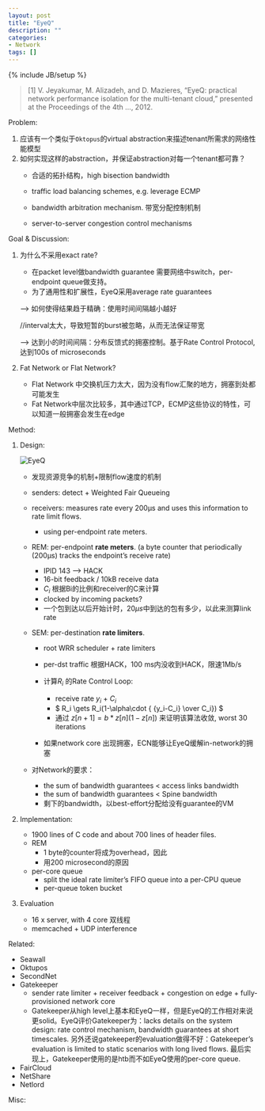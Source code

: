 ```yaml
---
layout: post
title: "EyeQ"
description: ""
categories: 
- Network
tags: []
---
```

{% include JB/setup %}

>[1]	V. Jeyakumar, M. Alizadeh, and D. Mazieres, “EyeQ: practical network performance isolation for the multi-tenant cloud,” presented at the Proceedings of the 4th …, 2012.

Problem:

1. 应该有一个类似于``Oktopus``的virtual abstraction来描述tenant所需求的网络性能模型
2. 如何实现这样的abstraction，并保证abstraction对每一个tenant都可靠？
	* 合适的拓扑结构，high bisection bandwidth
	* traffic load balancing schemes, e.g. leverage ECMP 
	* bandwidth arbitration mechanism. 带宽分配控制机制

	* server-to-server congestion control mechanisms
	

Goal & Discussion:

1. 为什么不采用exact rate?
	* 在packet level做bandwidth guarantee 需要网络中switch，per-endpoint queue做支持。 
	* 为了通用性和扩展性，EyeQ采用average rate guarantees
	
	--> 如何使得结果趋于精确：使用时间间隔越小越好
	
	//interval太大，导致短暂的burst被忽略，从而无法保证带宽
	
	--> 达到小的时间间隔：分布反馈式的拥塞控制。基于Rate Control Protocol, 达到100s of microseconds
	
2. Fat Network or Flat Network?
	
	* Flat Network 中交换机压力太大，因为没有flow汇聚的地方，拥塞到处都可能发生
	* Fat Network中层次比较多，其中通过TCP，ECMP这些协议的特性，可以知道一般拥塞会发生在edge 

Method:

1. Design:
		
	![EyeQ](http://g.hiphotos.bdimg.com/album/s%3D550%3Bq%3D90%3Bc%3Dxiangce%2C100%2C100/sign=d1761dc6184c510faac4e21f50625410/eaf81a4c510fd9f981189667272dd42a2834a4b5.jpg?referer=679f3dd174094b3682852edd046b&x=.jpg) 
	
	* 发现资源竞争的机制+限制flow速度的机制
	
	* senders: detect + Weighted Fair Queueing
	
	* receivers: measures rate every 200μs and uses this information to rate limit flows. 
		* using per-endpoint rate meters. 
		
	* REM: per-endpoint __rate meters__. (a byte counter that periodically (200μs) tracks the endpoint’s receive rate)
		* IPID 143 --> HACK
		* 16-bit feedback / 10kB receive data
		* $C_i$ 根据Bi的比例和receiver的C来计算
		* clocked by incoming packets?
		* 一个包到达以后开始计时，$20\mu s$中到达的包有多少，以此来测算link rate

		
	* SEM: per-destination __rate limiters__.
	
		* root WRR scheduler + rate limiters
		* per-dst traffic 根据HACK，100 ms内没收到HACK，限速1Mb/s
		* 计算$R_i$ 的Rate Control Loop:
			* receive rate $y_i$ + $C_i$
			* $ R_i \gets R_i(1-\alpha\cdot { {y_i-C_i} \over C_i}) $
			* 通过 $z[n+1] = b*z[n](1-z[n])$ 来证明该算法收敛, worst 30 iterations
		
		* 如果network core 出现拥塞，ECN能够让EyeQ缓解in-network的拥塞
	
	* 对Network的要求：
		* the sum of bandwidth guarantees < access links bandwidth
		* the sum of bandwidth guarantees < Spine bandwidth
		* 剩下的bandwidth，以best-effort分配给没有guarantee的VM

2. Implementation:
	* 1900 lines of C code and about 700 lines of header files.
	* REM
		* 1 byte的counter将成为overhead，因此
		* 用200 microsecond的原因
	* per-core queue
		* split the ideal rate limiter’s FIFO queue into a per-CPU queue
		* per-queue token bucket 

3. Evaluation
	* 16 x server, with 4 core 双线程
	* memcached + UDP interference

Related:

* Seawall	
* Oktupos
* SecondNet
* Gatekeeper
	* sender rate limiter + receiver feedback + congestion on edge + fully-provisioned network core 
	* Gatekeeper从high level上基本和EyeQ一样，但是EyeQ的工作相对来说更solid。EyeQ评价Gatekeeper为：lacks details on the system design: rate control mechanism, bandwidth guarantees at short timescales. 另外还说gatekeeper的evaluation做得不好：Gatekeeper’s evaluation is limited to static scenarios with long lived flows. 最后实现上，Gatekeeper使用的是htb而不如EyeQ使用的per-core queue.
* FairCloud
* NetShare
* Netlord


Misc: 